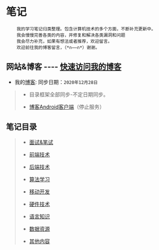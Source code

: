 # 笔记

```text
    我的学习笔记归类整理。包含计算机技术的多个方面，不断补充更新中。
    我会慢慢完善各类的内容，并修复和解决各类漏洞和问题
    我会尽力补充，如果有想法或者推荐，欢迎留言。
    欢迎前往我的博客留言，（*∩——∩*）谢谢。
```

## 网站&博客  ----  [快速访问我的博客](http://blog.shencangblue.com)

* 我的[博客](http://blog.shencangblue.com):
同步日期：`2020年12月28日`

>
>* 目录框架全部同步-不定日期同步。
>
>* [博客Android客户端](https://github.com/shencang/Blog_RecentNative)（停止服务）
>

## 笔记目录

>
>* [面试&笔试](https://github.com/shencang/note/tree/master/%E9%9D%A2%E8%AF%95%26%E7%AC%94%E8%AF%95(Interview%20%26%20written%20test))
>
>* [前端技术](https://github.com/shencang/note/tree/master/%E5%89%8D%E7%AB%AF%E6%8A%80%E6%9C%AF(Front-end%20technology))
>
>* [后端技术](https://github.com/shencang/note/tree/master/%E5%90%8E%E7%AB%AF%E6%8A%80%E6%9C%AF(Backend%20technology))
>
>* [算法学习](https://github.com/shencang/note/tree/master/%E7%AE%97%E6%B3%95%E5%AD%A6%E4%B9%A0(Algorithm%20learning))
>
>* [移动开发](https://github.com/shencang/note/tree/master/%E7%A7%BB%E5%8A%A8%E5%BC%80%E5%8F%91(Mobile%20development))
>
>* [硬件技术](https://github.com/shencang/note/tree/master/%E7%A1%AC%E4%BB%B6%E6%8A%80%E6%9C%AF(Hardware%20technology))
>
>* [语言知识](https://github.com/shencang/note/tree/master/%E8%AF%AD%E8%A8%80%E7%9F%A5%E8%AF%86(Language%20knowledge))
>
>* [数据资源](https://github.com/shencang/note/tree/master/%E6%95%B0%E6%8D%AE%E8%B5%84%E6%BA%90(Data%20resource))
>
>* [其他内容](https://github.com/shencang/note/tree/master/%E5%85%B6%E4%BB%96%E5%86%85%E5%AE%B9(Other%20content))
>
